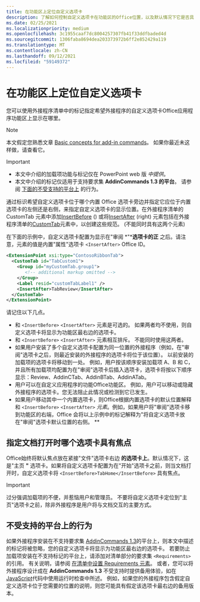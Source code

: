 ```yaml
---
title: 在功能区上定位自定义选项卡
description: 了解如何控制自定义选项卡在功能区的Office位置，以及默认情况下它是否具有焦点。
ms.date: 02/25/2021
ms.localizationpriority: medium
ms.openlocfilehash: 3c1955caaf7dc8004257307fb41f33ddfbaded4d
ms.sourcegitcommit: 1306faba8694dea203373972b6ff2e852429a119
ms.translationtype: MT
ms.contentlocale: zh-CN
ms.lasthandoff: 09/12/2021
ms.locfileid: "59149372"
---
```

# <a name="position-a-custom-tab-on-the-ribbon"></a>在功能区上定位自定义选项卡

您可以使用外接程序清单中的标记指定希望外接程序的自定义选项卡Office应用程序功能区上显示在哪里。

> [!NOTE]
> 本文假定您熟悉文章 [Basic concepts for add-in commands](add-in-commands.md)。 如果你最近未这样做，请查看它。

> [!IMPORTANT]
>
> - 本文中介绍的加载项功能与标记仅在 PowerPoint web 版 *中提供*。
> - 本文中介绍的标记仅适用于支持要求集 **AddinCommands 1.3 的平台**。 请参阅 [下面的不受支持的平台上](#behavior-on-unsupported-platforms) 的行为。

通过标识希望自定义选项卡位于哪个内置 Office 选项卡旁边并指定它应位于内置选项卡的左侧还是右侧，来指定自定义选项卡的显示位置。在外接程序清单的 CustomTab 元素中添加[InsertBefore](../reference/manifest/customtab.md#insertbefore) () 或将[InsertAfter](../reference/manifest/customtab.md#insertafter) (right) 元素包括在外接程序清单的[CustomTab](../reference/manifest/customtab.md)元素中，以创建这些规范。  (不能同时具有这两个元素) 

在下面的示例中，自定义选项卡配置为显示在"审阅 *"***选项卡的正** 之后。请注意，元素的值是内置"属性"选项卡 `<InsertAfter>` Office ID。 

```xml
<ExtensionPoint xsi:type="ContosoRibbonTab">
  <CustomTab id="TabCustom1">
    <Group id="myCustomTab.group1">
       <!-- additional markup omitted -->
    </Group>
    <Label resid="customTabLabel1" />
    <InsertAfter>TabReview</InsertAfter>
  </CustomTab>
</ExtensionPoint>
```

请记住以下几点。

- 和  `<InsertBefore>`  `<InsertAfter>` 元素是可选的。 如果两者均不使用，则自定义选项卡将显示为功能区最右边的选项卡。
- 和  `<InsertBefore>`  `<InsertAfter>` 元素相互排斥。 不能同时使用这两者。
- 如果用户安装了多个自定义选项卡配置为同一位置的外接程序（例如，在"审阅"选项卡之后，则最近安装的外接程序的选项卡将位于该位置）。 以前安装的加载项的选项卡将移动到一处。 例如，用户按该顺序安装加载项 A、B 和 C，并且所有加载项均配置为在"审阅"选项卡后插入选项卡，选项卡将按以下顺序显示：Review、AddinCTab、AddinBTab、AddinATab。    
- 用户可以在自定义应用程序的功能Office功能区。 例如，用户可以移动或隐藏外接程序的选项卡。您无法阻止此情况或检测到它已发生。
- 如果用户移动其中一个内置选项卡，则Office根据内置选项卡的默认位置解释 和 `<InsertBefore>` `<InsertAfter>` *元素*。例如，如果用户将"审阅"选项卡移到功能区的右端，Office 会将以上示例中的标记解释为"将自定义选项卡放在"审阅"选项卡默认位置的右侧。 **

## <a name="specifying-which-tab-has-focus-when-the-document-opens"></a>指定文档打开时哪个选项卡具有焦点

Office始终将默认焦点放在紧接"文件"选项卡右边 **的选项卡上**。默认情况下，这是"主页 **"** 选项卡。如果将自定义选项卡配置为在"开始"选项卡之前，则当文档打开时，自定义选项卡将 `<InsertBefore>TabHome</InsertBefore>` 具有焦点。

> [!IMPORTANT]
> 过分强调加载项的不便，并惹恼用户和管理员。 不要将自定义选项卡定位到"主页"选项卡之前，除非外接程序是用户将与文档交互的主要方式。

## <a name="behavior-on-unsupported-platforms"></a>不受支持的平台上的行为

如果外接程序安装在不支持要求集 [AddinCommands 1.3](../reference/requirement-sets/add-in-commands-requirement-sets.md)的平台上，则本文中描述的标记将被忽略，您的自定义选项卡将显示为功能区最右边的选项卡。 若要防止加载项安装在不支持标记的平台上，请添加对清单部分的要求集 `<Requirements>` 的引用。 有关说明，请参阅 [在清单中设置 Requirements 元素](../develop/specify-office-hosts-and-api-requirements.md#set-the-requirements-element-in-the-manifest)。 或者，您可以将外接程序设计成在 **AddinCommands 1.3** 不受支持时提供备用体验，如在 [JavaScript](../develop/specify-office-hosts-and-api-requirements.md#use-runtime-checks-in-your-javascript-code)代码中使用运行时检查中所述。 例如，如果您的外接程序包含假定自定义选项卡位于您需要的位置的说明，则您可能具有假定该选项卡最右边的备用版本。
